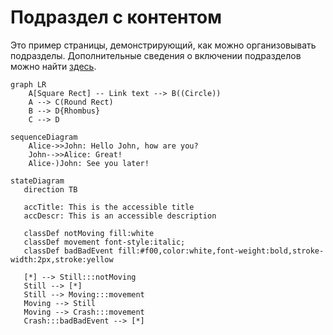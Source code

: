# Подраздел с контентом

Это пример страницы, демонстрирующий, как можно организовывать подразделы. 
Дополнительные сведения о включении подразделов можно найти [здесь](https://diplodoc.com/docs/ru/project/toc).
```mermaid
graph LR
    A[Square Rect] -- Link text --> B((Circle))
    A --> C(Round Rect)
    B --> D{Rhombus}
    C --> D
```
```mermaid
sequenceDiagram
    Alice->>John: Hello John, how are you?
    John-->>Alice: Great!
    Alice-)John: See you later!
```
```mermaid
stateDiagram
   direction TB

   accTitle: This is the accessible title
   accDescr: This is an accessible description

   classDef notMoving fill:white
   classDef movement font-style:italic;
   classDef badBadEvent fill:#f00,color:white,font-weight:bold,stroke-width:2px,stroke:yellow

   [*] --> Still:::notMoving
   Still --> [*]
   Still --> Moving:::movement
   Moving --> Still
   Moving --> Crash:::movement
   Crash:::badBadEvent --> [*]

```